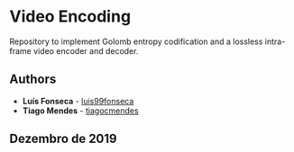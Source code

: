 # Video Encoding
Repository to implement Golomb entropy codification and a lossless intra-frame video encoder and decoder.

## Authors

* **Luís Fonseca** - [luis99fonseca](https://github.com/luis99fonseca)
* **Tiago Mendes** - [tiagocmendes](https://github.com/tiagocmendes)

## Dezembro de 2019
